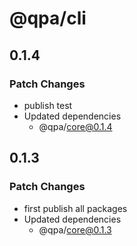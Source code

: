 # @qpa/cli

## 0.1.4

### Patch Changes

- publish test
- Updated dependencies
  - @qpa/core@0.1.4

## 0.1.3

### Patch Changes

- first publish all packages
- Updated dependencies
  - @qpa/core@0.1.3
